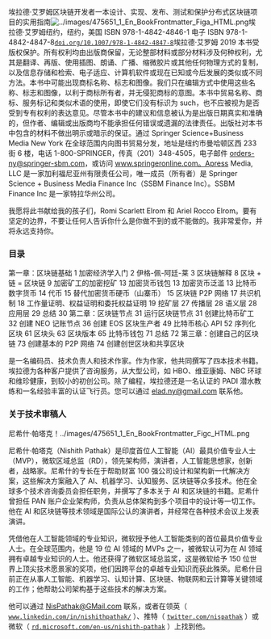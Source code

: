埃拉德·艾罗姆区块链开发者一本设计、实现、发布、测试和保护分布式区块链项目的实用指南![../images/475651_1_En_BookFrontmatter_Figa_HTML.png](img/475651_1_En_BookFrontmatter_Figa_HTML.png)埃拉德·艾罗姆纽约，纽约，美国 ISBN 978-1-4842-4846-1 电子 ISBN 978-1-4842-4847-8[`doi.org/10.1007/978-1-4842-4847-8`](https://doi.org/10.1007/978-1-4842-4847-8)埃拉德·艾罗姆 2019 本书受版权保护。所有权利均由出版商保留，无论整部材料或部分材料涉及何种权利，尤其是翻译、再版、使用插图、朗诵、广播、缩微胶片或其他任何物理方式的复制，以及信息存储和检索、电子适应、计算机软件或现在已知或今后发展的类似或不同方法。本书中可能出现商标名称、标志和图像。我们只在编辑方式中使用这些名称、标志和图像，以利于商标所有者，并无侵犯商标的意图。本书中贸易名称、商标、服务标记和类似术语的使用，即使它们没有标识为 such，也不应被视为是否受到专有权利的表达意见。尽管本书中的建议和信息被认为是出版日期真实和准确的，但作者、编辑或出版商均不能承担任何错误或遗漏的法律责任。出版社对本书中包含的材料不做出明示或暗示的保证。通过 Springer Science+Business Media New York 在全球范围内向图书贸易分发，地址是纽约市曼哈顿区西 233 街 6 楼，电话 1-800-SPRINGER，传真（201）348-4505，电子邮件 orders-ny@springer-sbm.com，或访问 www.springeronline.com。Apress Media, LLC 是一家加利福尼亚州有限责任公司，唯一成员（所有者）是 Springer Science + Business Media Finance Inc（SSBM Finance Inc）。SSBM Finance Inc 是一家特拉华州公司。

我愿将此书献给我的孩子们，Romi Scarlett Elrom 和 Ariel Rocco Elrom。要有坚定的边界，不要让任何人告诉你什么是你做不到的或不能做的。我非常爱你，并将永远支持你。

### 目录

第一章：区块链基础 1 加密经济学入门 2 伊格-佩-阿廷-莱 3 区块链解释 8 区块 + 链 = 区块链 9 加密矿工的加密挖矿 13 加密货币钱包 13 加密货币泛滥 13 比特币数字货币 14 代币 15 替代加密货币硬币（山寨币） 15 区块链 P2P 网络 17 共识机制 18 工作量证明、权益证明和委托权益证明 19 挖矿层 27 传播层 28 语义层 28 应用层 29 总结 30 第二章：区块链节点 31 运行区块链节点 31 创建比特币矿工 32 创建 NEO 记账节点 36 创建 EOS 区块生产者 49 比特币核心 API 52 序列化区块 61 区块头 63 区块版本 65 比特币钱包 71 总结 72 第三章：创建自己的区块链 73 创建基本的 P2P 网络 74 创建创世区块和共享区块

是一名编码员、技术负责人和技术作家。作为作家，他共同撰写了四本技术书籍。埃拉德为各种客户提供了咨询服务，从大型公司，如 HBO、维亚康姆、NBC 环球和维珍健康，到较小的初创公司。除了编程，埃拉德还是一名认证的 PADI 潜水教练和一名经验丰富的认证飞行员。您可以通过 elad.ny@gmail.com 联系他。

### 关于技术审稿人

尼希什·帕塔克！../images/475651_1_En_BookFrontmatter_Figc_HTML.png

尼希什·帕塔克（Nishith Pathak）是印度首位人工智能（AI）最具价值专业人士（MVP），微软区域总监（RD），领先架构师，演讲者，人工智能思想家，创新者，战略家。尼希什的专长在于帮助财富 100 强公司设计和架构新一代解决方案，这些解决方案融入了 AI、机器学习、认知服务、区块链等众多技术。他在全球多个技术咨询委员会担任职务，并撰写了多本关于 AI 和区块链的书籍。尼希什曾担任 PAN 账户企业架构师，负责从总体架构到多个项目中的设计等一切工作。他在 AI 和区块链等技术领域是国际公认的演讲者，并经常在各种技术会议上发表演讲。

凭借他在人工智能领域的专业知识，微软授予他人工智能类别的首位最具价值专业人士。在全球范围内，他是 19 位 AI 领域的 MVPs 之一，被微软认可为在 AI 领域拥有卓越专业知识的人士。他还获得了微软区域总监奖，这是微软给予 150 位世界上顶尖技术愿景家的奖项，他们因跨平台的卓越专业知识而获此殊荣。尼希什目前正在从事人工智能、机器学习、认知计算、区块链、物联网和云计算等关键领域的工作；他帮助公司架构基于这些技术的解决方案。

他可以通过 NisPathak@GMail.com 联系，或者在领英（ [`www.linkedin.com/in/nishithpathak/`](https://www.linkedin.com/in/nishithpathak/) ）、推特（ [`twitter.com/nispathak`](http://twitter.com/nispathak) ）或微软（ [`rd.microsoft.com/en-us/nishith-pathak`](https://rd.microsoft.com/en-us/nishith-pathak) ）上找到他。
